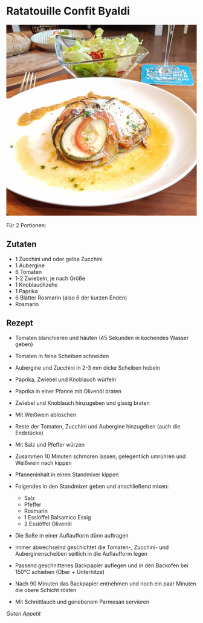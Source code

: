 # Ratatouille Confit Byaldi

![img](imgs/Ratatouille_Confit_Byaldi.jpg)

Für 2 Portionen:

## Zutaten
- 1 Zucchini und oder gelbe Zucchini
- 1 Aubergine
- 6 Tomaten
- 1-2 Zwiebeln, je nach Größe
- 1 Knoblauchzehe
- 1 Paprika
- 6 Blätter Rosmarin (also 6 der kurzen Enden)
- Rosmarin

## Rezept
- Tomaten blanchieren und häuten (45 Sekunden in kochendes Wasser geben)

- Tomaten in feine Scheiben schneiden

- Aubergine und Zucchini in 2-3 mm dicke Scheiben hobeln

- Paprika, Zwiebel und Knoblauch würfeln

- Paprika in einer Pfanne mit Olivenöl braten

- Zwiebel und Knoblauch hinzugeben und glasig braten

- Mit Weißwein ablöschen

- Reste der Tomaten, Zucchini und Aubergine hinzugeben (auch die Endstücke)

- Mit Salz und Pfeffer würzen

- Zusammen 10 Minuten schmoren lassen, gelegentlich umrühren und Weißwein nach kippen

- Pfanneninhalt in einen Standmixer kippen

- Folgendes in den Standmixer geben und anschließend mixen:
  - Salz
  - Pfeffer
  - Rosmarin
  - 1 Esslöffel Balsamico Essig
  - 2 Esslöffel Olivenöl

- Die Soße in einer Auflaufform dünn auftragen

- Immer abwechselnd geschichtet die Tomaten-, 
Zucchini- und Auberginenscheiben seitlich in die Auflaufform legen

- Passend geschnittenes Backpapier auflegen und in den Backofen bei 150°C schieben (Ober + Unterhitze)

- Nach 90 Minuten das Backpapier entnehmen und noch ein paar Minuten die obere Schicht rösten

- Mit Schnittlauch und geriebenem Parmesan servieren

*Guten Appetit*
